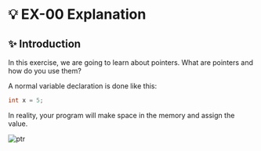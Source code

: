 # 💡 EX-00 Explanation

## ✨ Introduction

In this exercise, we are going to learn about pointers. What are pointers and how do you use them?

A normal variable declaration is done like this:
```c
int x = 5;
```

In reality, your program will make space in the memory and assign the value.

![ptr](https://github.com/user-attachments/assets/c34ba64f-8624-4826-a624-f7c7066f5b9a)
